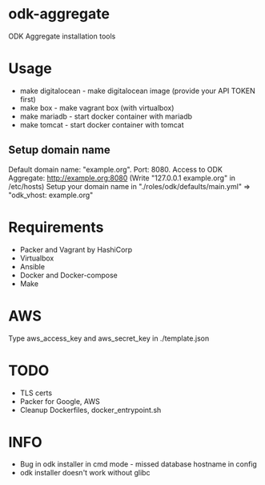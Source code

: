 # odk-aggregate
ODK Aggregate installation tools


# Usage
* make digitalocean  - make digitalocean image (provide your API TOKEN first)
* make box           - make vagrant box (with virtualbox)
* make mariadb       - start docker container with mariadb
* make tomcat        - start docker container with tomcat


## Setup domain name
Default domain name: "example.org".
Port: 8080.
Access to ODK Aggregate: http://example.org:8080  (Write "127.0.0.1 example.org" in /etc/hosts) 
Setup your domain name in "./roles/odk/defaults/main.yml"  => "odk_vhost: example.org"


# Requirements
* Packer and Vagrant by HashiCorp
* Virtualbox
* Ansible
* Docker and Docker-compose
* Make


# AWS
Type aws_access_key and aws_secret_key in ./template.json


# TODO
* TLS certs
* Packer for Google, AWS
* Cleanup Dockerfiles, docker_entrypoint.sh


# INFO
* Bug in odk installer in cmd mode - missed database hostname in config
* odk installer doesn't work without glibc


